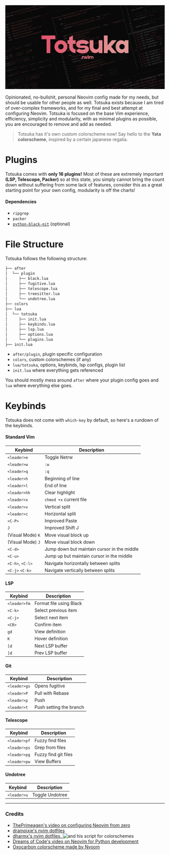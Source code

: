 <img src="totsuka-img.png">

Opinionated, no-bullshit, personal Neovim config made for my needs, but should be usable for other people as well. Totsuka exists because I am tired of over-complex frameworks, and for my final and best attempt at configuring Neovim. Totsuka is focused on the base Vim experience, efficiency, simplicity and modularity, with as minimal plugins as possible, you are encouraged to remove and add as needed.

> Totsuka has it's own custom colorscheme now! Say hello to the **Yata colorscheme**, inspired by a certain japanese regalia.

# Plugins

Totsuka comes with **only 16 plugins!** Most of these are extremely important **(LSP, Telescope, Packer)** so at this state, you simply cannot bring the count down without suffering from some lack of features, consider this as a great starting point for your own config, modularity is off the charts!

#### Dependencies

- `ripgrep`
- `packer`
- [`python-black-git`](https://github.com/psf/black) (optional)

# File Structure

Totsuka follows the following structure:

```
├── after
│  └── plugin
│     ├── black.lua
│     ├── fugitive.lua
│     ├── telescope.lua
│     ├── treesitter.lua
│     └── undotree.lua
├── colors
├── lua
│  └── totsuka
│     ├── init.lua
│     ├── keybinds.lua
│     ├── lsp.lua
│     ├── options.lua
│     └── plugins.lua
├── init.lua
```

- `after/plugin`, plugin specific configuration
- `colors`, custom colorschemes (if any)
- `lua/totsuka`, options, keybinds, lsp configs, plugin list
- `init.lua` where everything gets referenced

You should mostly mess around `after` where your plugin config goes and `lua` where everything else goes.

# Keybinds

Totsuka does not come with `which-key` by default, so here's a rundown of the keybinds.

#### Standard Vim
| Keybind      | Description                              |
|--------------|------------------------------------------|
| `<leader>e`  | Toggle Netrw                             |
| `<leader>w`  | `:w`                                     |
| `<leader>q`  | `:q`                                     |
| `<leader>h`  | Beginning of line                       |
| `<leader>l`  | End of line                             |
| `<leader>hh` | Clear highlight                         |
| `<leader>x`  | `chmod +x` current file                  |
| `<leader>v`  | Vertical split                  |
| `<leader>c`  | Horizontal split                  |
| `<C-P>`  | Improved Paste                          |
| `J`          | Improved Shift J                        |
| (Visual Mode) `K` | Move visual block up                |
| (Visual Mode) `J` | Move visual block down              |
| `<C-d>`      | Jump down but maintain cursor in the middle |
| `<C-u>`      | Jump up but maintain cursor in the middle   |
| `<C-h>`, `<C-l>`      | Navigate horizontally between splits |
| `<C-j>` `<C-k>`     | Navigate vertically between splits |

#### LSP
| Keybind     | Description                          |
|-------------|--------------------------------------|
| `<leader>fm` | Format file using Black             |
| `<C-k>`     | Select previous item                |
| `<C-j>`     | Select next item                    |
| `<CR>`     | Confirm item                        |
| `gd`        | View definition                     |
| `K`         | Hover definition                    |
| `[d`        | Next LSP buffer                     |
| `]d`        | Prev LSP buffer                     |

#### Git
| Keybind     | Description                          |
|-------------|--------------------------------------|
| `<leader>gs` | Opens fugitive                      |
| `<leader>P`  | Pull with Rebase                    |
| `<leader>p`  | Push                                |
| `<leader>t`  | Push setting the branch             |

#### Telescope
| Keybind     | Description                          |
|-------------|--------------------------------------|
| `<leader>pf` | Fuzzy find files                    |
| `<leader>ps` | Grep from files                     |
| `<leader>pg` | Fuzzy find git files                |
| `<leader>pw` | View Buffers                      |

#### Undotree
| Keybind     | Description                          |
|-------------|--------------------------------------|
| `<leader>u`  | Toggle Undotree                     |

---

### Credits

- [ThePrimeagen's video on configuring Neovim from zero](https://youtu.be/w7i4amO_zaE?si=Ue2c65nEUcyl8O3p)
- [drainpixie's nvim dotfiles](https://github.com/drainpixie/petal/tree/main/.config/nvim)
- [dharmx's nvim dotfiles, ](https://github.com/dharmx-lua/nvim/tree/8790250f559998f4121e3eeea00caadbb7a05cf5) ![and his script for colorschemes](https://0x0.st/HLsi.lua)
- [Dreams of Code's video on Neovim for Python development](https://www.youtube.com/watch?v=4BnVeOUeZxc&t=414s)
- [Oxocarbon colorscheme made by Nyoom](https://github.com/nyoom-engineering/oxocarbon.nvim)
